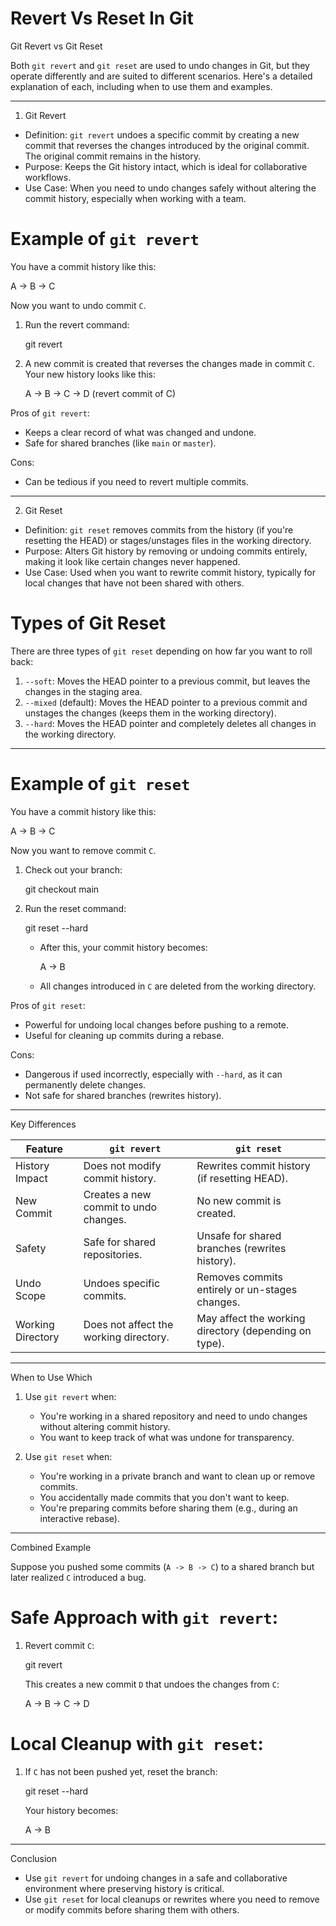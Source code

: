 # Revert Vs Reset In Git

 Git Revert vs Git Reset

Both `git revert` and `git reset` are used to undo changes in Git, but they operate differently and are suited to different scenarios. Here's a detailed explanation of each, including when to use them and examples.

---

 1. Git Revert
- Definition: `git revert` undoes a specific commit by creating a new commit that reverses the changes introduced by the original commit. The original commit remains in the history.
- Purpose: Keeps the Git history intact, which is ideal for collaborative workflows.
- Use Case: When you need to undo changes safely without altering the commit history, especially when working with a team.

# Example of `git revert`
You have a commit history like this:

A -> B -> C

Now you want to undo commit `C`.

1. Run the revert command:
   
   git revert <commit-hash-of-C>
   

2. A new commit is created that reverses the changes made in commit `C`. Your new history looks like this:
   
   A -> B -> C -> D (revert commit of C)
   

Pros of `git revert`:
- Keeps a clear record of what was changed and undone.
- Safe for shared branches (like `main` or `master`).

Cons:
- Can be tedious if you need to revert multiple commits.

---

 2. Git Reset
- Definition: `git reset` removes commits from the history (if you're resetting the HEAD) or stages/unstages files in the working directory.
- Purpose: Alters Git history by removing or undoing commits entirely, making it look like certain changes never happened.
- Use Case: Used when you want to rewrite commit history, typically for local changes that have not been shared with others.

# Types of Git Reset
There are three types of `git reset` depending on how far you want to roll back:
1. `--soft`: Moves the HEAD pointer to a previous commit, but leaves the changes in the staging area.
2. `--mixed` (default): Moves the HEAD pointer to a previous commit and unstages the changes (keeps them in the working directory).
3. `--hard`: Moves the HEAD pointer and completely deletes all changes in the working directory.

---

# Example of `git reset`
You have a commit history like this:

A -> B -> C

Now you want to remove commit `C`.

1. Check out your branch:
   
   git checkout main
   

2. Run the reset command:
   
   git reset --hard <commit-hash-of-B>
   
   - After this, your commit history becomes:
     
     A -> B
     
   - All changes introduced in `C` are deleted from the working directory.

Pros of `git reset`:
- Powerful for undoing local changes before pushing to a remote.
- Useful for cleaning up commits during a rebase.

Cons:
- Dangerous if used incorrectly, especially with `--hard`, as it can permanently delete changes.
- Not safe for shared branches (rewrites history).

---

 Key Differences

| Feature               | `git revert`                              | `git reset`                             |
|-----------------------|--------------------------------------------|-----------------------------------------|
| History Impact    | Does not modify commit history.            | Rewrites commit history (if resetting HEAD). |
| New Commit        | Creates a new commit to undo changes.      | No new commit is created.               |
| Safety            | Safe for shared repositories.              | Unsafe for shared branches (rewrites history). |
| Undo Scope        | Undoes specific commits.                   | Removes commits entirely or un-stages changes. |
| Working Directory | Does not affect the working directory.     | May affect the working directory (depending on type). |

---

 When to Use Which

1. Use `git revert` when:
   - You're working in a shared repository and need to undo changes without altering commit history.
   - You want to keep track of what was undone for transparency.

2. Use `git reset` when:
   - You're working in a private branch and want to clean up or remove commits.
   - You accidentally made commits that you don't want to keep.
   - You're preparing commits before sharing them (e.g., during an interactive rebase).

---

 Combined Example

Suppose you pushed some commits (`A -> B -> C`) to a shared branch but later realized `C` introduced a bug.

# Safe Approach with `git revert`:
1. Revert commit `C`:
   
   git revert <commit-hash-of-C>
   
   This creates a new commit `D` that undoes the changes from `C`:
   
   A -> B -> C -> D
   

# Local Cleanup with `git reset`:
1. If `C` has not been pushed yet, reset the branch:
   
   git reset --hard <commit-hash-of-B>
   
   Your history becomes:
   
   A -> B
   

---

 Conclusion

- Use `git revert` for undoing changes in a safe and collaborative environment where preserving history is critical.
- Use `git reset` for local cleanups or rewrites where you need to remove or modify commits before sharing them with others.